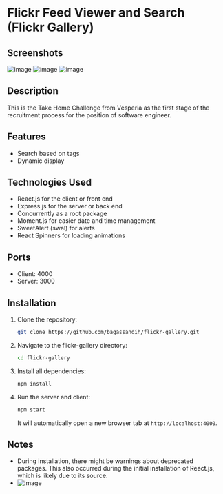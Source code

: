 # Flickr Feed Viewer and Search (Flickr Gallery)

## Screenshots
![image](https://github.com/bagassandih/flickr-gallery/assets/70928493/6aad036e-0ab1-41bf-aa07-1fa33b08b5d2)
![image](https://github.com/bagassandih/flickr-gallery/assets/70928493/24c024b2-873c-4b38-bd63-f169007beea0)
![image](https://github.com/bagassandih/flickr-gallery/assets/70928493/2e7d43d3-6a5b-462a-ba83-bf60020376cc)

## Description
This is the Take Home Challenge from Vesperia as the first stage of the recruitment process for the position of software engineer.

## Features
- Search based on tags
- Dynamic display

## Technologies Used
- React.js for the client or front end
- Express.js for the server or back end
- Concurrently as a root package
- Moment.js for easier date and time management
- SweetAlert (swal) for alerts
- React Spinners for loading animations

## Ports
- Client: 4000
- Server: 3000

## Installation
1. Clone the repository:
    ```sh
    git clone https://github.com/bagassandih/flickr-gallery.git
    ```
2. Navigate to the flickr-gallery directory:
    ```sh
    cd flickr-gallery
    ```
3. Install all dependencies:
    ```sh
    npm install
    ```
4. Run the server and client:
    ```sh
    npm start
    ```
   It will automatically open a new browser tab at `http://localhost:4000`.

## Notes
- During installation, there might be warnings about deprecated packages. This also occurred during the initial installation of React.js, which is likely due to its source.
- ![image](https://github.com/bagassandih/flickr-gallery/assets/70928493/ec202c65-db47-45f1-9665-62258a04e784)

